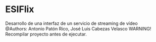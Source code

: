 # ESIFlix
Desarrollo de una interfaz de un servicio de streaming de vídeo<br>
@Authors: Antonio Patón Rico, José Luis Cabezas Velasco
WARNING! Recompilar proyecto antes de ejecutar.
